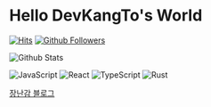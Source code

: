 # Hello DevKangTo's World

[![Hits](https://hits.seeyoufarm.com/api/count/incr/badge.svg?url=https%3A%2F%2Fgithub.com%2FLeeKangHyun)](https://hits.seeyoufarm.com)
[![Github Followers](https://img.shields.io/github/followers/LeeKangHyun?color=06d6a0&label=Github%20Followers&style=round-square)](https://github.com/LeeKangHyun?tab=followers)

![Github Stats](https://github-readme-stats.vercel.app/api?username=LeeKangHyun&show_icons=true)

<!-- https://simpleicons.org -->

![JavaScript](https://img.shields.io/badge/-javascript-F8E019?style=for-the-badge&logo=javascript&logoColor=fff)
![React](https://img.shields.io/badge/-React-61dafb?style=for-the-badge&logo=react&logoColor=fff)
![TypeScript](https://img.shields.io/badge/-TypeScript-007acc?style=for-the-badge&logo=typescript&logoColor=fff)
![Rust](https://img.shields.io/badge/-Rust-000000?style=for-the-badge&logo=rust&logoColor=fff)

[장난감 블로그](https://kangto.dev)
